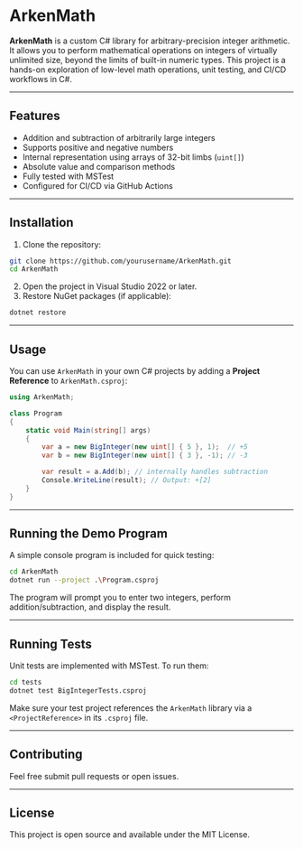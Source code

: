 # ArkenMath

**ArkenMath** is a custom C# library for arbitrary-precision integer arithmetic. It allows you to perform mathematical operations on integers of virtually unlimited size, beyond the limits of built-in numeric types. This project is a hands-on exploration of low-level math operations, unit testing, and CI/CD workflows in C#.

---

## Features

* Addition and subtraction of arbitrarily large integers
* Supports positive and negative numbers
* Internal representation using arrays of 32-bit limbs (`uint[]`)
* Absolute value and comparison methods
* Fully tested with MSTest
* Configured for CI/CD via GitHub Actions

---

## Installation

1. Clone the repository:

```bash
git clone https://github.com/yourusername/ArkenMath.git
cd ArkenMath
```

2. Open the project in Visual Studio 2022 or later.
3. Restore NuGet packages (if applicable):

```bash
dotnet restore
```

---

## Usage

You can use `ArkenMath` in your own C# projects by adding a **Project Reference** to `ArkenMath.csproj`:

```csharp
using ArkenMath;

class Program
{
    static void Main(string[] args)
    {
        var a = new BigInteger(new uint[] { 5 }, 1);  // +5
        var b = new BigInteger(new uint[] { 3 }, -1); // -3

        var result = a.Add(b); // internally handles subtraction
        Console.WriteLine(result); // Output: +[2]
    }
}
```

---

## Running the Demo Program

A simple console program is included for quick testing:

```bash
cd ArkenMath
dotnet run --project .\Program.csproj
```

The program will prompt you to enter two integers, perform addition/subtraction, and display the result.

---

## Running Tests

Unit tests are implemented with MSTest. To run them:

```bash
cd tests
dotnet test BigIntegerTests.csproj
```

Make sure your test project references the `ArkenMath` library via a `<ProjectReference>` in its `.csproj` file.

---

## Contributing

Feel free submit pull requests or open issues.

---

## License

This project is open source and available under the MIT License.
